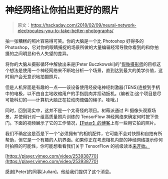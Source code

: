 # 神经网络让你拍出更好的照片

> 原文：<https://hackaday.com/2018/02/09/neural-network-electrocutes-you-to-take-better-photographs/>

拍一张糟糕的照片容易得可笑。你的大脑是一个比 Photoshop 好得多的 Photoshop，它对你的眼睛捕捉的场景所做的大量编辑经常导致你看到的和你拍摄的之间明显和令人失望的差异。

将你的大脑从摄影循环中解放出来是[Peter Buczkowski]的"[假肢摄影师](https://hackaday.io/project/47538-prosthetic-photographer)的目标这个想法是使用一个神经网络来不断地分析一个场景，直到达到最大的美学价值，这时用户会无意识地拍摄照片。

但是人机界面是有趣的一点——该设备使用经皮电神经刺激器(TENS)连接到手柄中的电极，以不由自主地收缩用户的手指肌肉并扣动扳机。(编者注:这个项目是尽可能科幻的——计算机大脑正在拉动肉傀儡的绳子。哇哦。)

同时，回到现实中，这并不是一个太奇怪的项目。树莓派通过 Pi 摄像头观察场景，并使用针对一组高质量照片训练的 TensorFlow 神经网络来确定何时按下快门。下面的视频展示了它的工作情况，[【Peter】的博客](http://www.peterbuczkowski.com/projects/prosthetic-photographer)上有一些用它拍的照片。

我们不确定这是否是下一个“必须拥有”的相机配件，它可能不会对快照和自拍有所帮助，但它是一个有趣的人机界面。如果你正在考虑相机内部的神经网络提示你何时拍照的可能性，你可能想看看我们关于 TensorFlow 的初级读本[来开始。](https://hackaday.com/2017/04/11/introduction-to-tensorflow/)

[https://player.vimeo.com/video/253938770](https://player.vimeo.com/video/253938770)

感谢[Peter]的同事[Julian]，他给我们提供了这个消息。